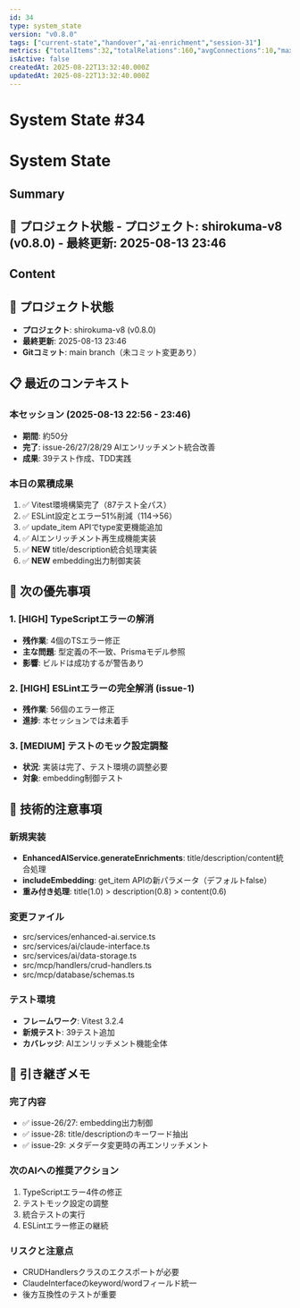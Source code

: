 ```yaml
---
id: 34
type: system_state
version: "v0.8.0"
tags: ["current-state","handover","ai-enrichment","session-31"]
metrics: {"totalItems":32,"totalRelations":160,"avgConnections":10,"maxConnections":22,"isolatedNodes":0,"timestamp":"2025-08-13T14:47:46.063Z"}
isActive: false
createdAt: 2025-08-22T13:32:40.000Z
updatedAt: 2025-08-22T13:32:40.000Z
---
```


# System State #34

# System State

## Summary

## 📍 プロジェクト状態 - **プロジェクト**: shirokuma-v8 (v0.8.0) - **最終更新**: 2025-08-13 23:46

## Content

## 📍 プロジェクト状態
- **プロジェクト**: shirokuma-v8 (v0.8.0)
- **最終更新**: 2025-08-13 23:46
- **Gitコミット**: main branch（未コミット変更あり）

## 📋 最近のコンテキスト

### 本セッション (2025-08-13 22:56 - 23:46)
- **期間**: 約50分
- **完了**: issue-26/27/28/29 AIエンリッチメント統合改善
- **成果**: 39テスト作成、TDD実践

### 本日の累積成果
1. ✅ Vitest環境構築完了（87テスト全パス）
2. ✅ ESLint設定とエラー51%削減（114→56）
3. ✅ update_item APIでtype変更機能追加
4. ✅ AIエンリッチメント再生成機能実装
5. ✅ **NEW** title/description統合処理実装
6. ✅ **NEW** embedding出力制御実装

## 🎯 次の優先事項

### 1. [HIGH] TypeScriptエラーの解消
- **残作業**: 4個のTSエラー修正
- **主な問題**: 型定義の不一致、Prismaモデル参照
- **影響**: ビルドは成功するが警告あり

### 2. [HIGH] ESLintエラーの完全解消 (issue-1)
- **残作業**: 56個のエラー修正
- **進捗**: 本セッションでは未着手

### 3. [MEDIUM] テストのモック設定調整
- **状況**: 実装は完了、テスト環境の調整必要
- **対象**: embedding制御テスト

## 🔧 技術的注意事項

### 新規実装
- **EnhancedAIService.generateEnrichments**: title/description/content統合処理
- **includeEmbedding**: get_item APIの新パラメータ（デフォルトfalse）
- **重み付き処理**: title(1.0) > description(0.8) > content(0.6)

### 変更ファイル
- src/services/enhanced-ai.service.ts
- src/services/ai/claude-interface.ts
- src/services/ai/data-storage.ts
- src/mcp/handlers/crud-handlers.ts
- src/mcp/database/schemas.ts

### テスト環境
- **フレームワーク**: Vitest 3.2.4
- **新規テスト**: 39テスト追加
- **カバレッジ**: AIエンリッチメント機能全体

## 📝 引き継ぎメモ

### 完了内容
- ✅ issue-26/27: embedding出力制御
- ✅ issue-28: title/descriptionのキーワード抽出
- ✅ issue-29: メタデータ変更時の再エンリッチメント

### 次のAIへの推奨アクション
1. TypeScriptエラー4件の修正
2. テストモック設定の調整
3. 統合テストの実行
4. ESLintエラー修正の継続

### リスクと注意点
- CRUDHandlersクラスのエクスポートが必要
- ClaudeInterfaceのkeyword/wordフィールド統一
- 後方互換性のテストが重要
